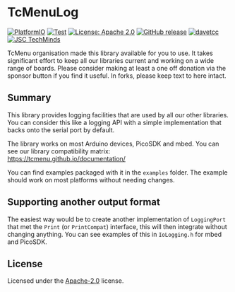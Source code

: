 # TcMenuLog
[![PlatformIO](https://github.com/TcMenu/TcMenuLog/actions/workflows/platformio.yml/badge.svg)](https://github.com/TcMenu/TcMenuLog/actions/workflows/platformio.yml)
[![Test](https://github.com/TcMenu/TcMenuLog/actions/workflows/test.yml/badge.svg)](https://github.com/TcMenu/TcMenuLog/actions/workflows/test.yml)
[![License: Apache 2.0](https://img.shields.io/badge/license-Apache--2.0-green.svg)](https://github.com/TcMenu/TcMenuLog/blob/main/LICENSE)
[![GitHub release](https://img.shields.io/github/release/TcMenu/TcMenuLog.svg?maxAge=3600)](https://github.com/TcMenu/TcMenuLog/releases)
[![davetcc](https://img.shields.io/badge/davetcc-dev-blue.svg)](https://github.com/davetcc)
[![JSC TechMinds](https://img.shields.io/badge/JSC-TechMinds-green.svg)](https://www.jsctm.cz)

TcMenu organisation made this library available for you to use. It takes significant effort to keep all our libraries current and working on a wide range of boards. Please consider making at least a one off donation via the sponsor button if you find it useful. In forks, please keep text to here intact.

## Summary

This library provides logging facilities that are used by all our other libraries. You can consider this like a logging API with a simple implementation that backs onto the serial port by default.

The library works on most Arduino devices, PicoSDK and mbed. You can see our library compatibility matrix: https://tcmenu.github.io/documentation/

You can find examples packaged with it in the `examples` folder. The example should work on most platforms without needing changes. 

## Supporting another output format

The easiest way would be to create another implementation of `LoggingPort` that met the `Print` (or `PrintCompat`) interface, this will then integrate without changing anything. You can see examples of this in `IoLogging.h` for mbed and PicoSDK. 

## License

Licensed under the [Apache-2.0](LICENSE) license.
